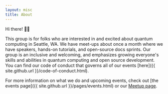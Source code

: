 ```yaml
---
layout: misc
title: About
---
```


Hi there! 🔮🎉

This group is for folks who are interested in and excited about quantum computing in Seattle, WA.
We have meet-ups about once a month where we have speakers, hands-on tutorials, and open-source docs sprints.
Our group is an inclusive and welcoming, and emphasizes growing everyone's skills and abilities in quantum computing and open source development.
You can find our code of conduct that governs all of our events [here]({{ site.github.url }}/code-of-conduct.html).

For more information on what we do and upcoming events, check out [the events page]({{ site.github.url }}/pages/events.html) or our [Meetup page](https://www.meetup.com/wiqca-sea/).
